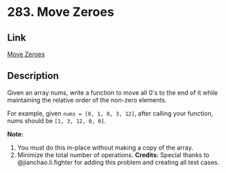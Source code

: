 # 283. Move Zeroes
## Link
[Move Zeroes](https://leetcode.com/problems/move-zeroes/description/)
## Description
Given an array nums, write a function to move all 0's to the end of it while maintaining the relative order of the non-zero elements.

For example, given `nums = [0, 1, 0, 3, 12]`, after calling your function, nums should be `[1, 3, 12, 0, 0]`.

**Note:**
1. You must do this in-place without making a copy of the array.
2. Minimize the total number of operations.
**Credits:**
Special thanks to @jianchao.li.fighter for adding this problem and creating all test cases.

